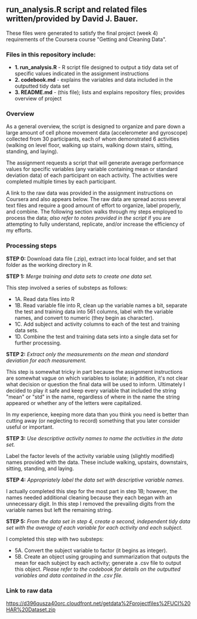 ## run_analysis.R script and related files written/provided by David J. Bauer.

These files were generated to satisfy the final project (week 4) requirements of the Coursera course "Getting and Cleaning Data".

### Files in this repository include:
* **1. run_analysis.R** - R script file designed to output a tidy data set of specific values indicated in the assignment instructions
* **2. codebook.md** - explains the variables and data included in the outputted tidy data set
* **3. README.md** - (this file); lists and explains repository files; provides overview of project

### Overview
As a general overview, the script is designed to organize and pare down a large amount of cell phone movement data (accelerometer and gyroscope) collected from 30 participants, each of whom demonstrated 6 activities (walking on level floor, walking up stairs, walking down stairs, sitting, standing, and laying).

The assignment requests a script that will generate average performance values for specific variables (any variable containing mean or standard deviation data) of each participant on each activity. The activities were completed multiple times by each participant.

A link to the raw data was provided in the assignment instructions on Coursera and also appears below. The raw data are spread across several text files and require a good amount of effort to organize, label properly, and combine. The following section walks through my steps employed to process the data; *also refer to notes provided in the script* if you are attempting to fully understand, replicate, and/or increase the efficiency of my efforts.

### Processing steps
**STEP 0:** Download data file (.zip), extract into local folder, and set that folder as the working directory in R.

**STEP 1:** *Merge training and data sets to create one data set.*

This step involved a series of substeps as follows:
* 1A. Read data files into R
* 1B. Read variable file into R, clean up the variable names a bit, separate the test and training data into 561 columns, label with the variable names, and convert to numeric (they begin as character).
* 1C. Add subject and activity columns to each of the test and training data sets.
* 1D. Combine the test and training data sets into a single data set for further processing.

**STEP 2:** *Extract only the measurements on the mean and standard deviation for each measurement.*

This step is somewhat tricky in part because the assignment instructions are somewhat vague on which variables to isolate; in addition, it's not clear what decision or question the final data will be used to inform. Ultimately I decided to play it safe and keep every variable that included the string "mean" or "std" in the name, regardless of where in the name the string appeared or whether any of the letters were capitalized.

In my experience, keeping more data than you think you need is better than cutting away (or neglecting to record) something that you later consider useful or important.

**STEP 3:** *Use descriptive activity names to name the activities in the data set.*

Label the factor levels of the activity variable using (slightly modified) names provided with the data. These include walking, upstairs, downstairs, sitting, standing, and laying.

**STEP 4:** *Appropriately label the data set with descriptive variable names.*

I actually completed this step for the most part in step 1B; however, the names needed additional cleaning because they each began with an unnecessary digit. In this step I removed the prevailing digits from the variable names but left the remaining string.

**STEP 5:** *From the data set in step 4, create a second, independent tidy data set with the average of each variable for each activity and each subject.*

I completed this step with two substeps:
* 5A. Convert the subject variable to factor (it begins as integer).
* 5B. Create an object using grouping and summarization that outputs the mean for each subject by each activity; generate a .csv file to output this object. *Please refer to the codebook for details on the outputted variables and data contained in the .csv file.*

### Link to raw data
https://d396qusza40orc.cloudfront.net/getdata%2Fprojectfiles%2FUCI%20HAR%20Dataset.zip

